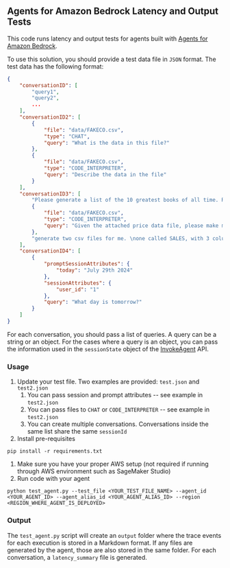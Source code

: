## Agents for Amazon Bedrock Latency and Output Tests

This code runs latency and output tests for agents built with [Agents for Amazon Bedrock](https://aws.amazon.com/bedrock/agents/).

To use this solution, you should provide a test data file in `JSON` format. The test data has the following format:

```json
{
    "conversationID": [
        "query1",
        "query2",
        ...
    ],
    "conversationID2": [
        {
            "file": "data/FAKECO.csv",
            "type": "CHAT",
            "query": "What is the data in this file?"
        },
        {
            "file": "data/FAKECO.csv",
            "type": "CODE_INTERPRETER",
            "query": "Describe the data in the file"
        }
    ],
    "conversationID3": [
        "Please generate a list of the 10 greatest books of all time. Return it as a CSV file. Always return the file, even if you have provided it before.",
        {
            "file": "data/FAKECO.csv",
            "type": "CODE_INTERPRETER",
            "query": "Given the attached price data file, please make me a chart with moving average in red and actual data in blue"
        },
        "generate two csv files for me. \none called SALES, with 3 columns: COMPANY_ID, COMPANY_NAME, and SALES_2024. \nthe other called DETAILS, with 3 columns: COMPANY_ID, COMPANY_STATE_CODE. \nfollow these rules:\n1) each file should contain 200 companies, and share the same company ID’s. \n2) use human readable english words in the names (not random strings of letters and digits), \n3) use ID’s of the form: C00001. \n4) Only use states that are generally considered to be near the east coast or near the west coast. \n5) Make the revenue from each eastern company range from 0 to $700,000, \n6) Make revenue from each western company range from $500,000 up to $2,000,000. \nWhen done, test to be sure you have followed each of the above rules, \nand produce a chart comparing sales per company in the two regions using box plots."
    ],
    "conversationID4": [
        {
            "promptSessionAttributes": {
                "today": "July 29th 2024"
            },
            "sessionAttributes": {
                "user_id": "1"
            },
            "query": "What day is tomorrow?"
        }
    ]
}
```
For each conversation, you should pass a list of queries. A query can be a string or an object. For the cases where a query is an object, you can pass the information used in the `sessionState` object of the [InvokeAgent](https://docs.aws.amazon.com/bedrock/latest/APIReference/API_agent-runtime_InvokeAgent.html) API.

### Usage
1. Update your test file. Two examples are provided: `test.json` and `test2.json`
   1. You can pass session and prompt attributes -- see example in `test2.json`
   1. You can pass files to `CHAT` or `CODE_INTERPRETER` -- see example in `test2.json`
   2. You can create multiple conversations. Conversations inside the same list share the same `sessionId`
1. Install pre-requisites
```commandline
pip install -r requirements.txt
```
1. Make sure you have your proper AWS setup (not required if running through AWS environment such as SageMaker Studio)
1. Run code with your agent
```commandline
python test_agent.py --test_file <YOUR_TEST_FILE_NAME> --agent_id <YOUR_AGENT_ID> --agent_alias_id <YOUR_AGENT_ALIAS_ID> --region <REGION_WHERE_AGENT_IS_DEPLOYED> 
```

### Output

The `test_agent.py` script will create an `output` folder where the trace events for each execution is stored in a Markdown format. If any files are generated by the agent, those are also stored in the same folder. For each conversation, a `latency_summary` file is generated.